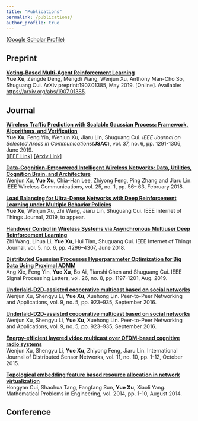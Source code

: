 ```yaml
---
title: "Publications"
permalink: /publications/
author_profile: true
---
```


[(Google Scholar Profile)](https://scholar.google.com/citations?user=_3u5aKQAAAAJ&hl=en)

## Preprint
<b>[Voting-Based Multi-Agent Reinforcement Learning]()</b><br>
<b>Yue Xu</b>, Zengde Deng, Mengdi Wang, Wenjun Xu, Anthony Man-Cho So, Shuguang Cui. ArXiv preprint:1907.01385, May 2019. [Online]. Available: https://arxiv.org/abs/1907.01385.


## Journal
<b>[Wireless Traffic Prediction with Scalable Gaussian Process: Framework, Algorithms, and Verification](http://gitxuy.github.io/publications/JSAC19)</b><br>
<b>Yue Xu</b>, Feng Yin, Wenjun Xu, Jiaru Lin, Shuguang Cui. <em>IEEE Journal on Selected Areas in Communications</em>(<b>JSAC</b>), vol. 37, no. 6, pp. 1291-1306, June 2019.<br>
[[IEEE Link]](<https://ieeexplore.ieee.org/document/8664622>)
[[Arxiv Link]](<https://arxiv.org/abs/1902.04763>)

<b>[Data-Cognition-Empowered Intelligent Wireless Networks: Data, Utilities, Cognition Brain, and Architecture]()</b><br>
Wenjun Xu, <b>Yue Xu</b>,  Chia-Han Lee, Zhiyong Feng, Ping Zhang and Jiaru Lin. IEEE Wireless Communications, vol. 25, no. 1, pp. 56– 63, February 2018.

<b>[Load Balancing for Ultra-Dense Networks with Deep Reinforcement Learning under Multiple Behavior Policies]()</b><br>
<b>Yue Xu</b>,  Wenjun Xu, Zhi Wang, Jiaru Lin, Shuguang Cui. IEEE Internet of Things Journal, 2019, to appear.

<b>[Handover Control in Wireless Systems via Asynchronous Multiuser Deep Reinforcement Learning]()</b><br>
Zhi Wang, Lihua Li, <b>Yue Xu</b>, Hui Tian, Shuguang Cui. IEEE Internet of Things Journal, vol. 5, no. 6, pp. 4296–4307, June 2018.

<b>[Distributed Gaussian Processes Hyperparameter Optimization for Big Data Using Proximal ADMM]()</b><br>
Ang Xie, Feng Yin, <b>Yue Xu</b>, Bo Ai, Tianshi Chen and Shuguang Cui. IEEE Signal Processing Letters, vol. 26, no. 8, pp. 1197-1201, Aug. 2019.

<b>[Underlaid-D2D-assisted cooperative multicast based on social networks]()</b><br>
Wenjun Xu, Shengyu Li, <b>Yue Xu</b>, Xuehong Lin. Peer-to-Peer Networking and Applications, vol. 9, no. 5, pp. 923–935, September 2016.

<b>[Underlaid-D2D-assisted cooperative multicast based on social networks]()</b><br>
Wenjun Xu, Shengyu Li, <b>Yue Xu</b>, Xuehong Lin. Peer-to-Peer Networking and Applications, vol. 9, no. 5, pp. 923–935, September 2016.

<b>[Energy-efficient layered video multicast over OFDM-based cognitive radio systems]()</b><br>
Wenjun Xu, Shengyu Li, <b>Yue Xu</b>, Zhiyong Feng, Jiaru Lin. International Journal of Distributed Sensor Networks, vol. 11, no. 10, pp. 1-12, October 2015.

<b>[Topological embedding feature based resource allocation in network virtualization]()</b><br>
Hongyan Cui, Shaohua Tang, Fangfang Sun, <b>Yue Xu</b>, Xiaoli Yang. Mathematical Problems in Engineering, vol. 2014, pp. 1-10, August 2014.

## Conference
